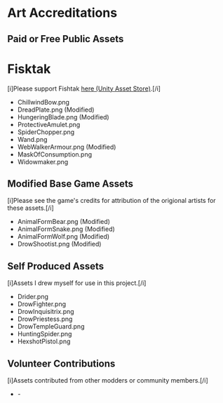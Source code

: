 # Art Accreditations

## Paid or Free Public Assets
# Fisktak
[i]Please support Fishtak [here (Unity Asset Store)](https://assetstore.unity.com/packages/2d/gui/icons/free-fantasy-items-253853).[/i]
<ul>
	<li>ChillwindBow.png</li>
	<li>DreadPlate.png (Modified)</li>
	<li>HungeringBlade.png (Modified)</li>
	<li>ProtectiveAmulet.png</li>
	<li>SpiderChopper.png</li>
	<li>Wand.png</li>
	<li>WebWalkerArmour.png (Modified)</li>
	<li>MaskOfConsumption.png</li>
	<li>Widowmaker.png</li>
</ul>

## Modified Base Game Assets
[i]Please see the game's credits for attribution of the origional artists for these assets.[/i]
<ul>
	<li>AnimalFormBear.png (Modified)</li>
	<li>AnimalFormSnake.png (Modified)</li>
	<li>AnimalFormWolf.png (Modified)</li>
	<li>DrowShootist.png (Modified)</li>
</ul>

## Self Produced Assets
[i]Assets I drew myself for use in this project.[/i]
<ul>
	<li>Drider.png</li>
	<li>DrowFighter.png</li>
	<li>DrowInquisitrix.png</li>
	<li>DrowPriestess.png</li>
	<li>DrowTempleGuard.png</li>
	<li>HuntingSpider.png</li>
	<li>HexshotPistol.png</li>
</ul>

## Volunteer Contributions
[i]Assets contributed from other modders or community members.[/i]
<ul>
	<li>-</li>
</ul>